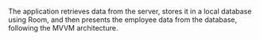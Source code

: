 The application retrieves data from the server, stores it in a local database using Room, and then presents the employee data from the database, following the MVVM architecture.
